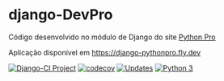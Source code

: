 # django-DevPro

Código desenvolvido no módulo de Django do site [Python Pro](https://pythonpro.com.br/)

Aplicação disponível em https://django-pythonpro.fly.dev

[![Django-CI Project](https://github.com/danielrribeiro/django-project/actions/workflows/django-project.yml/badge.svg)](https://github.com/danielrribeiro/django-project/actions/workflows/django-project.yml)
[![codecov](https://codecov.io/gh/danielrribeiro/django-project/branch/main/graph/badge.svg?token=QHAVJBU2NL)](https://codecov.io/gh/danielrribeiro/django-project)
[![Updates](https://pyup.io/repos/github/danielrribeiro/django-project/shield.svg)](https://pyup.io/repos/github/danielrribeiro/django-project/)
[![Python 3](https://pyup.io/repos/github/danielrribeiro/django-project/python-3-shield.svg)](https://pyup.io/repos/github/danielrribeiro/django-project/)
